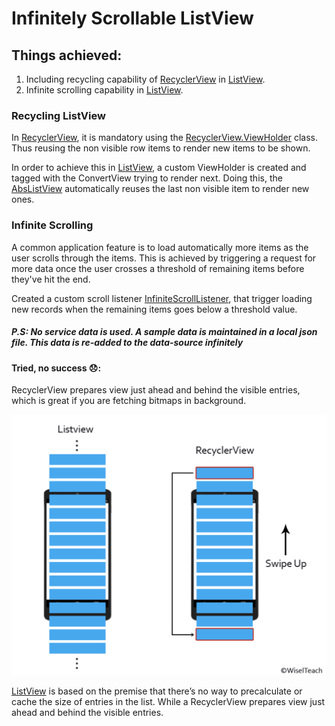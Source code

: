 # Infinitely Scrollable ListView


## Things achieved:
1) Including recycling capability of [RecyclerView](https://developer.android.com/reference/android/support/v7/widget/RecyclerView) in [ListView](https://developer.android.com/reference/android/widget/ListView).
2) Infinite scrolling capability in [ListView](https://developer.android.com/reference/android/widget/ListView).

### Recycling ListView

In [RecyclerView](https://developer.android.com/reference/android/support/v7/widget/RecyclerView), it is mandatory using the [RecyclerView.ViewHolder](https://developer.android.com/reference/android/support/v7/widget/RecyclerView.ViewHolder) class. Thus reusing the non visible row items to render new items to be shown. 

In order to achieve this in [ListView](https://developer.android.com/reference/android/widget/ListView), a custom ViewHolder is created and tagged with the ConvertView trying to render next. Doing this, the [AbsListView](https://developer.android.com/reference/android/widget/AbsListView) automatically reuses the last non visible item to render new ones.

### Infinite Scrolling
A common application feature is to load automatically more items as the user scrolls through the items. This is achieved by triggering a request for more data once the user crosses a threshold of remaining items before they've hit the end.

Created a custom scroll listener [InfiniteScrollListener](./src/main/java/com/pgauns/infinitescrollablelistview/ui/listeners/InfiniteScrollListener), that trigger loading new records when the remaining items goes below a threshold value.

##### P.S: No service data is used. A sample data is maintained in a local json file. This data is re-added to the data-source infinitely

#### Tried, no success 😞:
RecyclerView prepares view just ahead and behind the visible entries, which is great if you are fetching bitmaps in background.

![Cat](https://github.com/pratimagauns/InfiniteScrollableListView/blob/develop/sccroll_behaviour.png)

[ListView](https://developer.android.com/reference/android/widget/ListView) is based on the premise that there’s no way to precalculate or cache the size of entries in the list. While a RecyclerView prepares view just ahead and behind the visible entries.







